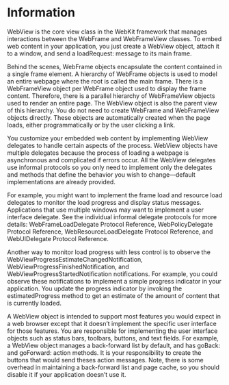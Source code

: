 # Information #

WebView is the core view class in the WebKit framework that manages interactions between the WebFrame and WebFrameView classes. To embed web content in your application, you just create a WebView object, attach it to a window, and send a loadRequest: message to its main frame.

Behind the scenes, WebFrame objects encapsulate the content contained in a single frame element. A hierarchy of WebFrame objects is used to model an entire webpage where the root is called the main frame. There is a WebFrameView object per WebFrame object used to display the frame content. Therefore, there is a parallel hierarchy of WebFrameView objects used to render an entire page. The WebView object is also the parent view of this hierarchy. You do not need to create WebFrame and WebFrameView objects directly. These objects are automatically created when the page loads, either programmatically or by the user clicking a link.

You customize your embedded web content by implementing WebView delegates to handle certain aspects of the process. WebView objects have multiple delegates because the process of loading a webpage is asynchronous and complicated if errors occur. All the WebView delegates use informal protocols so you only need to implement only the delegates and methods that define the behavior you wish to change—default implementations are already provided.

For example, you might want to implement the frame load and resource load delegates to monitor the load progress and display status messages. Applications that use multiple windows may want to implement a user interface delegate. See the individual informal delegate protocols for more details: WebFrameLoadDelegate Protocol Reference, WebPolicyDelegate Protocol Reference, WebResourceLoadDelegate Protocol Reference, and WebUIDelegate Protocol Reference.

Another way to monitor load progress with less control is to observe the WebViewProgressEstimateChangedNotification, WebViewProgressFinishedNotification, and WebViewProgressStartedNotification notifications. For example, you could observe these notifications to implement a simple progress indicator in your application. You update the progress indicator by invoking the estimatedProgress method to get an estimate of the amount of content that is currently loaded.

A WebView object is intended to support most features you would expect in a web browser except that it doesn’t implement the specific user interface for those features. You are responsible for implementing the user interface objects such as status bars, toolbars, buttons, and text fields. For example, a WebView object manages a back-forward list by default, and has goBack: and goForward: action methods. It is your responsibility to create the buttons that would send theses action messages. Note, there is some overhead in maintaining a back-forward list and page cache, so you should disable it if your application doesn’t use it.